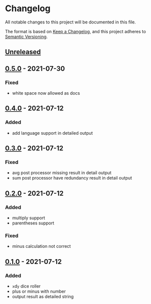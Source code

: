 # Changelog

All notable changes to this project will be documented in this file.

The format is based on [Keep a Changelog](https://keepachangelog.com/en/1.0.0/),
and this project adheres to [Semantic Versioning](https://semver.org/spec/v2.0.0.html).

## [Unreleased]

## [0.5.0] - 2021-07-30

### Fixed

- white space now allowed as docs

## [0.4.0] - 2021-07-12

### Added

- add language support in detailed output

## [0.3.0] - 2021-07-12

### Fixed

- avg post processor missing result in detail output
- sum post processor have redundancy result in detail output

## [0.2.0] - 2021-07-12

### Added

- multiply support
- parentheses support

### Fixed

- minus calculation not correct

## [0.1.0] - 2021-07-12

### Added

- `x`d`y` dice roller
- plus or minus with number
- output result as detailed string

[Unreleased]: https://github.com/7sDream/gurgle/compare/v0.5.0...HEAD
[0.5.0]: https://github.com/7sDream/gurgle/compare/v0.4.0...v0.5.0
[0.4.0]: https://github.com/7sDream/gurgle/compare/v0.3.0...v0.4.0
[0.3.0]: https://github.com/7sDream/gurgle/compare/v0.2.0...v0.3.0
[0.2.0]: https://github.com/7sDream/gurgle/compare/v0.1.0...v0.2.0
[0.1.0]: https://github.com/7sDream/gurgle/tag/v0.1.0
